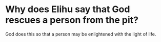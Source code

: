 # Why does Elihu say that God rescues a person from the pit?

God does this so that a person may be enlightened with the light of life.
